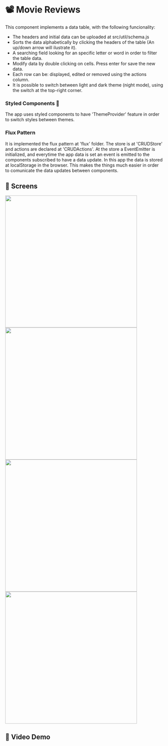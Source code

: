 # 📽️ Movie Reviews

This component implements a data table, with the following funcionality:

- The headers and initial data can be uploaded at src/util/schema.js
- Sorts the data alphabetically by clicking the headers of the table (An up/down arrow will ilustrate it).
- A searching field looking for an specific letter or word in order to filter the table data.
- Modify data by double clicking on cells. Press enter for save the new data.
- Each row can be: displayed, edited or removed using the actions column.
- It is possible to switch between light and dark theme (night mode), using the switch at the top-right corner.

### Styled Components 💅
The app uses styled components to have 'ThemeProvider' feature in order to switch styles between themes.

### Flux Pattern
It is implemented the flux pattern at 'flux' folder. The store is at 'CRUDStore' and actions are declared at 'CRUDActions'. At the store a EventEmitter is initialized, and everytime the app data is set an event is emitted to the components subscribed to have a data update. In this app the data is stored at localStorage in the browser. This makes the things much easier in order to comunicate the data updates between components.

## 📸 Screens

<img src="https://github.com/GuilleAngulo/movie-reviews/blob/master/img/light-theme.png" width="420"> <img src="https://github.com/GuilleAngulo/movie-reviews/blob/master/img/light-edit.png" width="420">
<img src="https://github.com/GuilleAngulo/movie-reviews/blob/master/img/dark-theme.png" width="420"> <img src="https://github.com/GuilleAngulo/movie-reviews/blob/master/img/add-dark.png" width="420">

## 🎥 Video Demo


